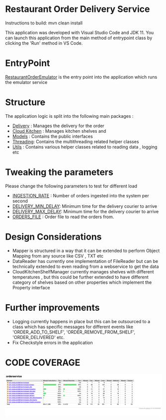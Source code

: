 # Restaurant Order Delivery Service

Instructions to build:
mvn clean install

This application was developed with Visual Studio Code and JDK 11.
You can launch this application from the main method of entrypoint class by clicking the 'Run' method in VS Code.


# EntryPoint
   [RestaurantOrderEmulator](src/main/java/com/restaurantdeliverymanager/RestaurantOrderEmulator.java) is the entry point into the application which runs the emulator service


# Structure

 The application logic is split into the following main packages :
  - [Delivery](src/main/java/com/restaurantdeliverymanager/delivery) : Manages the delivery for the order
  - [Cloud Kitchen](src/main/java/com/restaurantdeliverymanager/kitchen) : Manages kitchen shelves and
  - [Models](src/main/java/com/restaurantdeliverymanager/models) : Contains the public interfaces
  - [Threading](src/main/java/com/restaurantdeliverymanager/threading): Contains the multithreading related helper classes
  - [Utils](src/main/java/com/restaurantdeliverymanager/utils) : Contains various helper classes related to reading data , logging etc


# Tweaking the parameters
Please change the following parameters to test for different load
- [INGESTION_RATE](src/main/java/com/restaurantdeliverymanager/utils/OrderServiceConstants.java) : Number of orders ingested into the system per second
- [DELIVERY_MIN_DELAY](src/main/java/com/restaurantdeliverymanager/utils/OrderServiceConstants.java): Minimum time for the delivery courier to arrive
- [DELIVERY_MAX_DELAY](src/main/java/com/restaurantdeliverymanager/utils/OrderServiceConstants.java): Minimum time for the delivery courier to arrive
- [ORDERS_FILE](src/main/java/com/restaurantdeliverymanager/utils/OrderServiceConstants.java) : Order file to read the orders from.

# Design Considerations

 - Mapper is structured in a way that it can be extended to perform Object Mapping from any source like CSV , TXT etc
 - DataReader has currently one implementation of FileReader but can be technically extended to even reading from a webservice to get the data
 - CloudKitchenShelfManager currently manages shelves with different temperatures , but this could be further extended to have different category of shelves based on other properties which implement the Property interface



# Further improvements

 - Logging currently happens in place but this can be outsourced to a class which has specific messages for different events like 'ORDER_ADD_TO_SHELF',
 'ORDER_REMOVE_FROM_SHELF', 'ORDER_DELIVERED' etc.
 - Fix Checkstyle errors in the application


 # CODE COVERAGE

 ![CodeCoverage](CodeCoverage.png)











